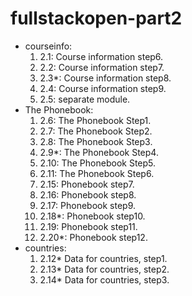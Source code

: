 # fullstackopen-part2

- courseinfo:
  1. 2.1: Course information step6.
  2. 2.2: Course information step7.
  3. 2.3*: Course information step8.
  4. 2.4: Course information step9.
  5. 2.5: separate module.
- The Phonebook:
  1. 2.6: The Phonebook Step1.
  2. 2.7: The Phonebook Step2.
  3. 2.8: The Phonebook Step3.
  4. 2.9*: The Phonebook Step4.
  5. 2.10: The Phonebook Step5.
  6. 2.11: The Phonebook Step6.
  7. 2.15: Phonebook step7.
  8. 2.16: Phonebook step8.
  9. 2.17: Phonebook step9.
  10. 2.18*: Phonebook step10.
  11. 2.19: Phonebook step11.
  12. 2.20*: Phonebook step12.
- countries:
  1. 2.12* Data for countries, step1.
  2. 2.13* Data for countries, step2.
  3. 2.14* Data for countries, step3.